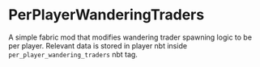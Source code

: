 # PerPlayerWanderingTraders
A simple fabric mod that modifies wandering trader spawning logic to be per player. Relevant data is stored in player 
nbt inside `per_player_wandering_traders` nbt tag.